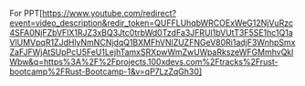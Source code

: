 For PPT[https://www.youtube.com/redirect?event=video_description&redir_token=QUFFLUhqbWRCOExWeG12NjVuRzc4SFA0NjFZbVFlX1RJZ3xBQ3Jtc0trbWd0TzdFa3JFRUl1bVUtT3F5SE1hc1Q1aVlUMVpqR1ZJdHlyNmNCNjdqQ1BXMFhVNlZUZFNGeV80Ri1adjF3WnhpSmxZaFJFWjAtSUpPcU5FeU1LejhTamxSRXpwWmZwUWpaRkszeWFGMmhvQklWbw&q=https%3A%2F%2Fprojects.100xdevs.com%2Ftracks%2Frust-bootcamp%2FRust-Bootcamp-1&v=qP7LzZqGh30]